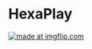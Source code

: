 # HexaPlay
<a href="https://imgflip.com/gif/336lqi"><img src="https://i.imgflip.com/336lqi.gif" title="made at imgflip.com"/></a>

